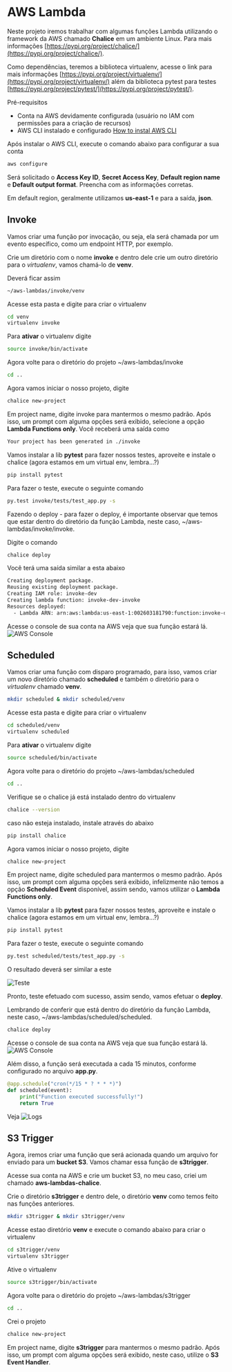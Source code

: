 # AWS Lambda

Neste projeto iremos trabalhar com algumas funções Lambda utilizando o framework da AWS chamado **Chalice** em um ambiente Linux.
Para mais informações [https://pypi.org/project/chalice/](https://pypi.org/project/chalice/).

Como dependências, teremos a biblioteca virtualenv, acesse o link para mais informações [https://pypi.org/project/virtualenv/](https://pypi.org/project/virtualenv/) além da biblioteca pytest para testes [https://pypi.org/project/pytest/](https://pypi.org/project/pytest/).

Pré-requisitos
- Conta na AWS devidamente configurada (usuário no IAM com permissões para a criação de recursos)
- AWS CLI instalado e configurado [How to instal AWS CLI](https://docs.aws.amazon.com/cli/latest/userguide/getting-started-install.html)

Após instalar o AWS CLI, execute o comando abaixo para configurar a sua conta

```sh
aws configure
```

Será solicitado o **Access Key ID**, **Secret Access Key**, **Default region name** e **Default output format**. Preencha com as informações corretas.

Em default region, geralmente utilizamos **us-east-1** e para a saída, **json**.

## Invoke

Vamos criar uma função por invocação, ou seja, ela será chamada por um evento específico, como um endpoint HTTP, por exemplo.

Crie um diretório com o nome **invoke** e dentro dele crie um outro diretório para o *virtualenv*, vamos chamá-lo de **venv**.

Deverá ficar assim

```sh
~/aws-lambdas/invoke/venv
```

Acesse esta pasta e digite para criar o virtualenv

```sh
cd venv
virtualenv invoke
```

Para **ativar** o virtualenv digite

```sh
source invoke/bin/activate
```

Agora volte para o diretório do projeto ~/aws-lambdas/invoke

```sh
cd ..
```

Agora vamos iniciar o nosso projeto, digite

```sh
chalice new-project
```

Em project name, digite invoke para mantermos o mesmo padrão. Após isso, um prompt com alguma opções será exibido, selecione a opção **Lambda Functions only**. Você receberá uma saída como
```sh
Your project has been generated in ./invoke
```

Vamos instalar a lib **pytest** para fazer nossos testes, aproveite e instale o chalice (agora estamos em um virtual env, lembra...?)

```sh
pip install pytest
```

Para fazer o teste, execute o seguinte comando

```sh
py.test invoke/tests/test_app.py -s
```

Fazendo o deploy - para fazer o deploy, é importante observar que temos que estar dentro do diretório da função Lambda, neste caso, ~/aws-lambdas/invoke/invoke.

Digite o comando

```sh
chalice deploy 
```

Você terá uma saída similar a esta abaixo

```sh
Creating deployment package.
Reusing existing deployment package.
Creating IAM role: invoke-dev
Creating lambda function: invoke-dev-invoke
Resources deployed:
  - Lambda ARN: arn:aws:lambda:us-east-1:002603181790:function:invoke-dev-invoke
```

Acesse o console de sua conta na AWS veja que sua função estará lá.
![AWS Console](https://i.ibb.co/F4X47mh/aws-lambdas-chalice-deploy.png)

## Scheduled

Vamos criar uma função com disparo programado, para isso, vamos criar um novo diretório chamado **scheduled** e também o diretório para o *virtualenv* chamado **venv**.

```sh
mkdir scheduled & mkdir scheduled/venv 
```

Acesse esta pasta e digite para criar o virtualenv

```sh
cd scheduled/venv
virtualenv scheduled
```

Para **ativar** o virtualenv digite

```sh
source scheduled/bin/activate
```

Agora volte para o diretório do projeto ~/aws-lambdas/scheduled

```sh
cd ..
```

Verifique se o chalice já está instalado dentro do virtualenv

```sh
chalice --version
```

caso não esteja instalado, instale através do abaixo

```sh
pip install chalice
```

Agora vamos iniciar o nosso projeto, digite

```sh
chalice new-project
```

Em project name, digite scheduled para mantermos o mesmo padrão. Após isso, um prompt com alguma opções será exibido, infelizmente não temos a opção **Scheduled Event** disponível, assim sendo, vamos utilizar o **Lambda Functions only**.

Vamos instalar a lib **pytest** para fazer nossos testes, aproveite e instale o chalice (agora estamos em um virtual env, lembra...?)

```sh
pip install pytest
```

Para fazer o teste, execute o seguinte comando

```sh
py.test scheduled/tests/test_app.py -s
```

O resultado deverá ser similar a este

![Teste](https://i.ibb.co/9YPCVsR/aws-lambdas-chalice-scheduled-test.png)

Pronto, teste efetuado com sucesso, assim sendo, vamos efetuar o **deploy**.

Lembrando de conferir que está dentro do diretório da função Lambda, neste caso, ~/aws-lambdas/scheduled/scheduled.

```sh
chalice deploy
```

Acesse o console de sua conta na AWS veja que sua função estará lá.
![AWS Console](https://i.ibb.co/7R8Bm9J/aws-lambdas-chalice-scheduled-deployed.png)

Além disso, a função será executada a cada 15 minutos, conforme configurado no arquivo **app.py**.

```python
@app.schedule("cron(*/15 * ? * * *)")
def scheduled(event):
    print("Function executed successfully!")
    return True
```

Veja
![Logs](https://i.ibb.co/ch17TDR/aws-lambdas-chalice-scheduled-deployed-logs.png)

## S3 Trigger

Agora, iremos criar uma função que será acionada quando um arquivo for enviado para um **bucket S3**. Vamos chamar essa função de **s3trigger**.

Acesse sua conta na AWS e crie um bucket S3, no meu caso, criei um chamado **aws-lambdas-chalice**.

Crie o diretório **s3trigger** e dentro dele, o diretório **venv** como temos feito nas funções anteriores.
```sh
mkdir s3trigger & mkdir s3trigger/venv 
```

Acesse estao diretório **venv** e execute o comando abaixo para criar o virtualenv

```sh
cd s3trigger/venv
virtualenv s3trigger
```

Ative o virtualenv

```sh
source s3trigger/bin/activate
```

Agora volte para o diretório do projeto ~/aws-lambdas/s3trigger

```sh
cd ..
```

Crei o projeto

```sh
chalice new-project
```

Em project name, digite **s3trigger** para mantermos o mesmo padrão. Após isso, um prompt com alguma opções será exibido, neste caso, utilize o **S3 Event Handler**.
